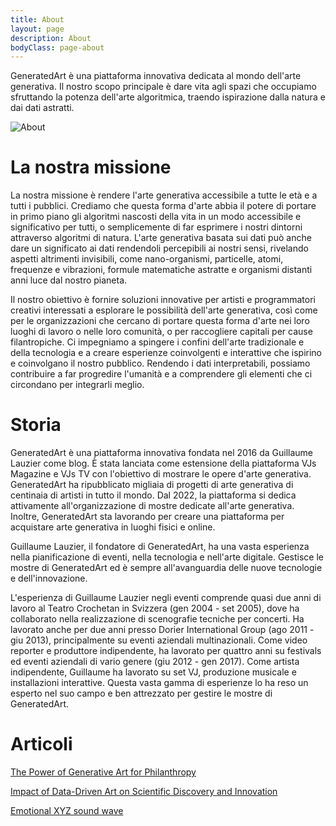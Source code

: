 ```yaml
---
title: About
layout: page
description: About
bodyClass: page-about
---
```


GeneratedArt è una piattaforma innovativa dedicata al mondo dell'arte generativa. Il nostro scopo principale è dare vita agli spazi che occupiamo sfruttando la potenza dell'arte algoritmica, traendo ispirazione dalla natura e dai dati astratti.

![About](/images/illustrations/goal.png)

# La nostra missione

La nostra missione è rendere l'arte generativa accessibile a tutte le età e a tutti i pubblici. Crediamo che questa forma d'arte abbia il potere di portare in primo piano gli algoritmi nascosti della vita in un modo accessibile e significativo per tutti, o semplicemente di far esprimere i nostri dintorni attraverso algoritmi di natura. L'arte generativa basata sui dati può anche dare un significato ai dati rendendoli percepibili ai nostri sensi, rivelando aspetti altrimenti invisibili, come nano-organismi, particelle, atomi, frequenze e vibrazioni, formule matematiche astratte e organismi distanti anni luce dal nostro pianeta.

Il nostro obiettivo è fornire soluzioni innovative per artisti e programmatori creativi interessati a esplorare le possibilità dell'arte generativa, così come per le organizzazioni che cercano di portare questa forma d'arte nei loro luoghi di lavoro o nelle loro comunità, o per raccogliere capitali per cause filantropiche. Ci impegniamo a spingere i confini dell'arte tradizionale e della tecnologia e a creare esperienze coinvolgenti e interattive che ispirino e coinvolgano il nostro pubblico. Rendendo i dati interpretabili, possiamo contribuire a far progredire l'umanità e a comprendere gli elementi che ci circondano per integrarli meglio.

# Storia

GeneratedArt è una piattaforma innovativa fondata nel 2016 da Guillaume Lauzier come blog. È stata lanciata come estensione della piattaforma VJs Magazine e VJs TV con l'obiettivo di mostrare le opere d'arte generativa. GeneratedArt ha ripubblicato migliaia di progetti di arte generativa di centinaia di artisti in tutto il mondo. Dal 2022, la piattaforma si dedica attivamente all'organizzazione di mostre dedicate all'arte generativa. Inoltre, GeneratedArt sta lavorando per creare una piattaforma per acquistare arte generativa in luoghi fisici e online.

Guillaume Lauzier, il fondatore di GeneratedArt, ha una vasta esperienza nella pianificazione di eventi, nella tecnologia e nell'arte digitale. Gestisce le mostre di GeneratedArt ed è sempre all'avanguardia delle nuove tecnologie e dell'innovazione.

L'esperienza di Guillaume Lauzier negli eventi comprende quasi due anni di lavoro al Teatro Crochetan in Svizzera (gen 2004 - set 2005), dove ha collaborato nella realizzazione di scenografie tecniche per concerti. Ha lavorato anche per due anni presso Dorier International Group (ago 2011 - giu 2013), principalmente su eventi aziendali multinazionali. Come video reporter e produttore indipendente, ha lavorato per quattro anni su festivals ed eventi aziendali di vario genere (giu 2012 - gen 2017). Come artista indipendente, Guillaume ha lavorato su set VJ, produzione musicale e installazioni interattive. Questa vasta gamma di esperienze lo ha reso un esperto nel suo campo e ben attrezzato per gestire le mostre di GeneratedArt.

# Articoli

[The Power of Generative Art for Philanthropy](https://medium.com/generatedart/the-power-of-generative-art-for-philanthropy-953d655dda08)

[Impact of Data-Driven Art on Scientific Discovery and Innovation](https://medium.com/generatedart/impact-of-data-driven-art-on-scientific-discovery-and-innovation-c60f126aeb65)

[Emotional XYZ sound wave](https://medium.com/generatedart/emotional-xyz-sound-wave-a1c5b7f3bb34)

